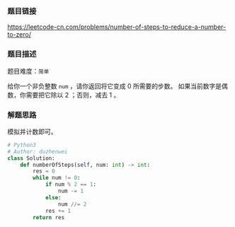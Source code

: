 ### 题目链接
https://leetcode-cn.com/problems/number-of-steps-to-reduce-a-number-to-zero/

### 题目描述
题目难度：```简单```

给你一个非负整数 ```num``` ，请你返回将它变成 0 所需要的步数。 如果当前数字是偶数，你需要把它除以 2 ；否则，减去 1 。

### 解题思路
模拟并计数即可。

```python
# Python3
# Author: duzhenwei
class Solution:
    def numberOfSteps(self, num: int) -> int:
        res = 0
        while num != 0:
            if num % 2 == 1:
                num -= 1
            else:
                num //= 2
            res += 1
        return res
```
